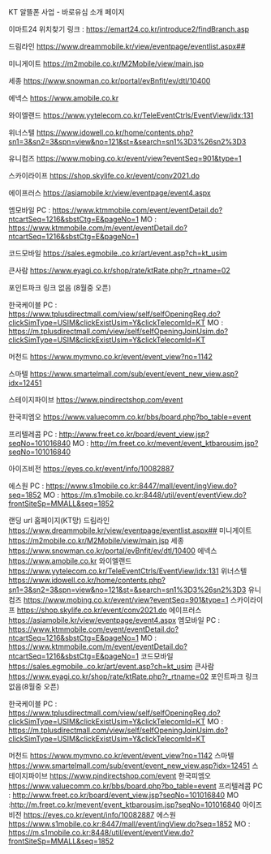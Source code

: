KT 알뜰폰 사업 - 바로유심 소개 페이지

이마트24 위치찾기 링크 : 
https://emart24.co.kr/introduce2/findBranch.asp


드림라인 
https://www.dreammobile.kr/view/eventpage/eventlist.aspx##

미니게이트 
https://m2mobile.co.kr/M2Mobile/view/main.jsp

세종 
https://www.snowman.co.kr/portal/evBnfit/ev/dtl/10400

에넥스 
https://www.amobile.co.kr

와이엘랜드 
https://www.yytelecom.co.kr/TeleEventCtrls/EventView/idx:131

위너스텔 
https://www.idowell.co.kr/home/contents.php?sn1=3&sn2=3&spn=view&no=121&st=&search=sn1%3D3%26sn2%3D3

유니컴즈 
https://www.mobing.co.kr/event/view?eventSeq=901&type=1

스카이라이프 
https://shop.skylife.co.kr/event/conv2021.do

에이프러스 
https://asiamobile.kr/view/eventpage/event4.aspx

엠모바일 
PC : https://www.ktmmobile.com/event/eventDetail.do?ntcartSeq=1216&sbstCtg=E&pageNo=1
MO : https://www.ktmmobile.com/m/event/eventDetail.do?ntcartSeq=1216&sbstCtg=E&pageNo=1

코드모바일 
https://sales.egmobile..co.kr/art/event.asp?ch=kt_usim

큰사람 
https://www.eyagi.co.kr/shop/rate/ktRate.php?r_rtname=02

포인트파크 링크 없음
(8월중 오픈)

한국케이블 
PC : https://www.tplusdirectmall.com/view/self/selfOpeningReg.do?clickSimType=USIM&clickExistUsim=Y&clickTelecomId=KT
MO : https://m.tplusdirectmall.com/view/self/selfOpeningJoinUsim.do?clickSimType=USIM&clickExistUsim=Y&clickTelecomId=KT

머천드 
https://www.mymvno.co.kr/event/event_view?no=1142

스마텔 
https://www.smartelmall.com/sub/event/event_new_view.asp?idx=12451

스테이지파이브 
https://www.pindirectshop.com/event

한국피엠오 
https://www.valuecomm.co.kr/bbs/board.php?bo_table=event

프리텔레콤 
PC : http://www.freet.co.kr/board/event_view.jsp?seqNo=101016840
MO : http://m.freet.co.kr/mevent/event_ktbarousim.jsp?seqNo=101016840

아이즈비전 
https://eyes.co.kr/event/info/10082887

에스원
PC : https://www.s1mobile.co.kr:8447/mall/event/ingView.do?seq=1852
MO : https://m.s1mobile.co.kr:8448/util/event/eventView.do?frontSiteSp=MMALL&seq=1852


랜딩 url 홈페이지(KT망)
드림라인 https://www.dreammobile.kr/view/eventpage/eventlist.aspx##
미니게이트 https://m2mobile.co.kr/M2Mobile/view/main.jsp
세종 https://www.snowman.co.kr/portal/evBnfit/ev/dtl/10400
에넥스 https://www.amobile.co.kr
와이엘랜드 https://www.yytelecom.co.kr/TeleEventCtrls/EventView/idx:131
위너스텔 https://www.idowell.co.kr/home/contents.php?sn1=3&sn2=3&spn=view&no=121&st=&search=sn1%3D3%26sn2%3D3
유니컴즈 https://www.mobing.co.kr/event/view?eventSeq=901&type=1
스카이라이프 https://shop.skylife.co.kr/event/conv2021.do
에이프러스 https://asiamobile.kr/view/eventpage/event4.aspx
엠모바일 PC : https://www.ktmmobile.com/event/eventDetail.do?ntcartSeq=1216&sbstCtg=E&pageNo=1
MO : https://www.ktmmobile.com/m/event/eventDetail.do?ntcartSeq=1216&sbstCtg=E&pageNo=1
코드모바일 https://sales.egmobile..co.kr/art/event.asp?ch=kt_usim
큰사람 https://www.eyagi.co.kr/shop/rate/ktRate.php?r_rtname=02
포인트파크 링크 없음(8월중 오픈)

한국케이블 PC : https://www.tplusdirectmall.com/view/self/selfOpeningReg.do?clickSimType=USIM&clickExistUsim=Y&clickTelecomId=KT
MO : https://m.tplusdirectmall.com/view/self/selfOpeningJoinUsim.do?clickSimType=USIM&clickExistUsim=Y&clickTelecomId=KT

머천드 https://www.mymvno.co.kr/event/event_view?no=1142
스마텔 https://www.smartelmall.com/sub/event/event_new_view.asp?idx=12451
스테이지파이브 https://www.pindirectshop.com/event
한국피엠오 https://www.valuecomm.co.kr/bbs/board.php?bo_table=event
프리텔레콤 PC : http://www.freet.co.kr/board/event_view.jsp?seqNo=101016840
MO :http://m.freet.co.kr/mevent/event_ktbarousim.jsp?seqNo=101016840
아이즈비전 https://eyes.co.kr/event/info/10082887
에스원 https://www.s1mobile.co.kr:8447/mall/event/ingView.do?seq=1852
MO : https://m.s1mobile.co.kr:8448/util/event/eventView.do?frontSiteSp=MMALL&seq=1852